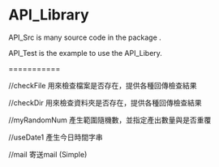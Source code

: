 API_Library
===========

API_Src is many source code in the package .

API_Test is the example to use the API_Libery.  

===========

//checkFile 用來檢查檔案是否存在，提供各種回傳檢查結果

//checkDir 用來檢查資料夾是否存在，提供各種回傳檢查結果
  
//myRandomNum	產生範圍隨機數，並指定產出數量與是否重覆

//useDate1 產生今日時間字串
  
//mail 寄送mail (Simple)